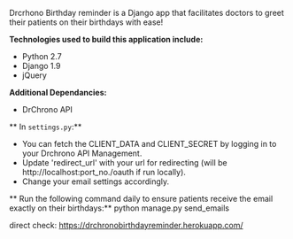 
Drcrhono Birthday reminder is a Django app that facilitates doctors to greet their patients on their birthdays with ease!

**Technologies used to build this application include:**
* Python 2.7
* Django 1.9
* jQuery

**Additional Dependancies:**
* DrChrono API

** In `settings.py`:**
* You can fetch the CLIENT_DATA and CLIENT_SECRET by logging in to your Drchrono API Management.
* Update 'redirect_url' with your url for redirecting (will be http://localhost:port_no./oauth if run locally).
* Change your email settings accordingly.


** Run the following command daily to ensure patients receive the email exactly on their birthdays:**
      python manage.py send_emails
      
 
 
direct check: https://drchronobirthdayreminder.herokuapp.com/
      
